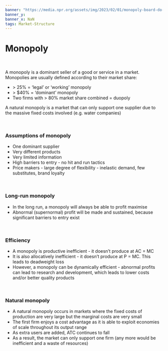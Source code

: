 ```yaml
---
banner: "https://media.npr.org/assets/img/2023/02/01/monopoly-board-do-not-pass-go-a513f3c26b899e5d7f3e1899c7a4a7590af39d24.jpg"
banner_y:
banner_x: NaN
tags: Market-Structure
---
```

# Monopoly

</br>

A monopoly is a dominant seller of a good or service in a market. Monopolies are usually defined according to their market share:

- $>$ 25% = ‘legal’ or ‘working’ monopoly
- $>$ $40% = ‘dominant’ monopoly
- Two firms with > 80% market share combined = duopoly

A natural monopoly is a market that can only support one supplier due to the massive fixed costs involved (e.g. water companies)

</br>


### Assumptions of monopoly

- One dominant supplier
- Very different products
- Very limited information
- High barriers to entry - no hit and run tactics
- Price makers - large degree of flexibility - inelastic demand, few substitutes, brand loyalty

</br>

### Long-run monopoly

- In the long run, a monopoly will always be able to profit maximise
- Abnormal (supernormal) profit will be made and sustained, because significant barriers to entry exist

</br>

### Efficiency

- A monopoly is productive inefficient - it doesn’t produce at AC = MC
- It is also allocatively inefficient - it doesn’t produce at P = MC. This leads to deadweight loss
- However, a monopoly can be dynamically efficient - abnormal profits can lead to research and development, which leads to lower costs and/or better quality products

</br>

### Natural monopoly

- A natural monopoly occurs in markets where the fixed costs of production are very large but the marginal costs are very small
- The first firm enjoys a cost advantage as it is able to exploit economies of scale throughout its output range
- As extra users are added, ATC continues to fall
- As a result, the market can only support one firm (any more would be inefficient and a waste of resources)